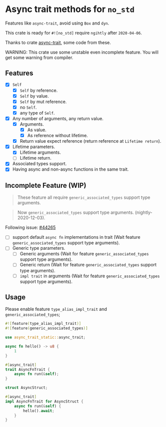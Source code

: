 # Async trait methods for `no_std`

Features like `async-trait`, avoid using `Box` and `dyn`.

This crate is ready for `#![no_std]` require `ngihtly` after `2020-04-06`.

Thanks to crate [async-trait](https://github.com/dtolnay/async-trait), some code from these.

WARNING: This crate use some unstable even incomplete feature. You will get some warning from compiler.

## Features

- [X] `Self`
  - [X] `Self` by reference.
  - [X] `Self` by value.
  - [X] `Self` by mut reference.
  - [X] no `Self`.
  - [X] any type of `Self`.
- [X] Any number of arguments, any return value.
  - [X] Arguments.
    - [X] As value.
    - [X] As reference without lifetime.
  - [X] Return value expect reference (return reference at `Lifetime return`).
- [X] Lifetime parameters.
  - [X] Lifetime arguments.
  - [ ] Lifetime return.
- [X] Associated types support.
- [X] Having async and non-async functions in the same trait.

## Incomplete Feature (WIP)

> These feature all require `generic_associated_types` support type arguments.

> Now `generic_associated_types` support type arguments. (nightly-2020-12-03).

Following issue: [#44265](https://github.com/rust-lang/rust/issues/44265)

- [ ] support default `async fn` implementations in trait (Wait feature `generic_associated_types` support type arguments).
- [ ] Generic type parameters.
  - [ ] Generic arguments (Wait for feature `generic_associated_types` support type arguments).
  - [ ] Generic return (Wait for feature `generic_associated_types` support type arguments).
  - [ ] `impl trait` in arguments (Wait for feature `generic_associated_types` support type arguments).

## Usage

Please enable feature `type_alias_impl_trait` and `generic_associated_types`;

```rust
#![feature(type_alias_impl_trait)]
#![feature(generic_associated_types)]

use async_trait_static::async_trait;

async fn hello() -> u8 {
    1
}

#[async_trait]
trait AsyncFnTrait {
    async fn run(&self);
}

struct AsyncStruct;

#[async_trait]
impl AsyncFnTrait for AsyncStruct {
    async fn run(&self) {
        hello().await;
    }
}

```


